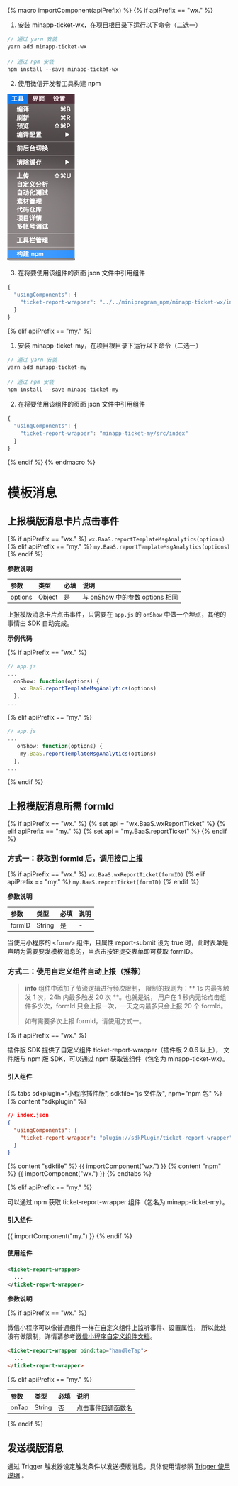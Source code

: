 {% macro importComponent(apiPrefix) %}
{% if apiPrefix == "wx." %}
1. 安装 minapp-ticket-wx，在项目根目录下运行以下命令（二选一）

  ```js
  // 通过 yarn 安装
  yarn add minapp-ticket-wx

  // 通过 npm 安装
  npm install --save minapp-ticket-wx
  ```
2. 使用微信开发者工具构建 npm

  ![构建 npm](/images/template-message/build-npm.png)

3. 在将要使用该组件的页面 json 文件中引用组件

  ```js
  {
    "usingComponents": {
      "ticket-report-wrapper": "../../miniprogram_npm/minapp-ticket-wx/index"
    }
  }
  ```
{% elif apiPrefix == "my." %}
1. 安装 minapp-ticket-my，在项目根目录下运行以下命令（二选一）

  ```js
  // 通过 yarn 安装
  yarn add minapp-ticket-my

  // 通过 npm 安装
  npm install --save minapp-ticket-my
  ```

2. 在将要使用该组件的页面 json 文件中引用组件

  ```js
  {
    "usingComponents": {
      "ticket-report-wrapper": "minapp-ticket-my/src/index"
    }
  }
  ```
{% endif %}
{% endmacro %}

# 模板消息

## 上报模版消息卡片点击事件

{% if apiPrefix == "wx." %}
`wx.BaaS.reportTemplateMsgAnalytics(options)`
{% elif apiPrefix == "my." %}
`my.BaaS.reportTemplateMsgAnalytics(options)`
{% endif %}

**参数说明**

| 参数   | 类型   | 必填 | 说明 |
| :----- | :----- | :--- | :-- |
| options | Object | 是   | 与 onShow 中的参数 options 相同 |

上报模版消息卡片点击事件，只需要在 `app.js` 的 `onShow` 中做一个埋点，其他的事情由 SDK 自动完成。

**示例代码**

{% if apiPrefix == "wx." %}
```js
// app.js
...
  onShow: function(options) {
    wx.BaaS.reportTemplateMsgAnalytics(options)
  },
...
```
{% elif apiPrefix == "my." %}
```js
// app.js
...
   onShow: function(options) {
    my.BaaS.reportTemplateMsgAnalytics(options)
  },
...
```
{% endif %}

## 上报模版消息所需 formId
{% if apiPrefix == "wx." %}
{% set api = "wx.BaaS.wxReportTicket" %}
{% elif apiPrefix == "my." %}
{% set api = "my.BaaS.reportTicket" %}
{% endif %}

### 方式一：获取到 formId 后，调用接口上报
{% if apiPrefix == "wx." %}
`wx.BaaS.wxReportTicket(formID)`
{% elif apiPrefix == "my." %}
`my.BaaS.reportTicket(formID)`
{% endif %}

**参数说明**

| 参数   | 类型   | 必填 | 说明 |
| :----- | :----- | :--- | :-- |
| formID | String | 是   | - |

当使用小程序的 `<form/>` 组件，且属性 report-submit 设为 true 时，此时表单是声明为需要要发模板消息的，当点击按钮提交表单即可获取 formID。

### 方式二：使用自定义组件自动上报（推荐）

> **info**
> 组件中添加了节流逻辑进行频次限制，
> 限制的规则为：** 1s 内最多触发 1 次，24h 内最多触发 20 次 **。也就是说，
> 用户在 1 秒内无论点击组件多少次，formId 只会上报一次，一天之内最多只会上报 20 个 formId。
>
> 如有需要多次上报 formId，请使用方式一。

{% if apiPrefix == "wx." %}

插件版 SDK 提供了自定义组件 ticket-report-wrapper（插件版 2.0.6 以上），
文件版与 npm 版 SDK，可以通过 npm 获取该组件（包名为 minapp-ticket-wx）。

#### 引入组件
{% tabs sdkplugin="小程序插件版", sdkfile="js 文件版", npm="npm 包" %}
{% content "sdkplugin" %}

```json
// index.json
{
  "usingComponents": {
    "ticket-report-wrapper": "plugin://sdkPlugin/ticket-report-wrapper"
  }
}
```
{% content "sdkfile" %}
{{ importComponent("wx.") }}
{% content "npm" %}
{{ importComponent("wx.") }}
{% endtabs %}

{% elif apiPrefix == "my." %}

可以通过 npm 获取 ticket-report-wrapper 组件（包名为 minapp-ticket-my）。

#### 引入组件
{{ importComponent("my.") }}
{% endif %}

#### 使用组件
```xml
<ticket-report-wrapper>
  ...
</ticket-report-wrapper>
```

**参数说明**

{% if apiPrefix == "wx." %}

微信小程序可以像普通组件一样在自定义组件上监听事件、设置属性，
所以此处没有做限制，详情请参考[微信小程序自定义组件文档](https://developers.weixin.qq.com/miniprogram/dev/framework/custom-component/)。

```html
<ticket-report-wrapper bind:tap="handleTap">
  ...
</ticket-report-wrapper>
```

{% elif apiPrefix == "my." %}

| 参数   | 类型   | 必填 | 说明 |
| :----- | :----- | :--- | :--- |
| onTap | String | 否   | 点击事件回调函数名 |

{% endif %}

## 发送模版消息

通过 Trigger 触发器设定触发条件以发送模版消息，具体使用请参照 [Trigger 使用说明](http://support.minapp.com/hc/kb/article/1080135) 。
